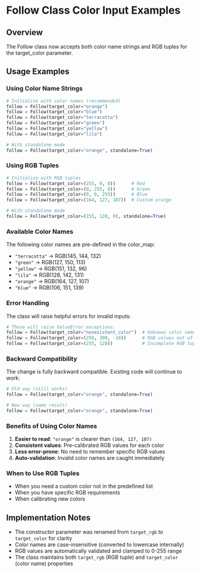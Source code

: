 # Follow Class Color Input Examples

## Overview
The Follow class now accepts both color name strings and RGB tuples for the target_color parameter.

## Usage Examples

### Using Color Name Strings
```python
# Initialize with color names (recommended)
follow = Follow(target_color="orange")
follow = Follow(target_color="blue") 
follow = Follow(target_color="terracotta")
follow = Follow(target_color="green")
follow = Follow(target_color="yellow")
follow = Follow(target_color="lila")

# With standalone mode
follow = Follow(target_color="orange", standalone=True)
```

### Using RGB Tuples
```python
# Initialize with RGB tuples
follow = Follow(target_color=(255, 0, 0))      # Red
follow = Follow(target_color=(0, 255, 0))      # Green
follow = Follow(target_color=(0, 0, 255))      # Blue
follow = Follow(target_color=(164, 127, 107))  # Custom orange

# With standalone mode
follow = Follow(target_color=(255, 128, 0), standalone=True)
```

### Available Color Names
The following color names are pre-defined in the color_map:
- `"terracotta"` -> RGB(145, 144, 132)
- `"green"` -> RGB(127, 150, 113)
- `"yellow"` -> RGB(151, 132, 96)
- `"lila"` -> RGB(128, 142, 131)
- `"orange"` -> RGB(164, 127, 107)
- `"blue"` -> RGB(106, 151, 139)

### Error Handling
The class will raise helpful errors for invalid inputs:
```python
# These will raise ValueError exceptions:
follow = Follow(target_color="nonexistent_color")  # Unknown color name
follow = Follow(target_color=(256, 300, -10))      # RGB values out of range
follow = Follow(target_color=(255, 128))           # Incomplete RGB tuple
```

### Backward Compatibility
The change is fully backward compatible. Existing code will continue to work:
```python
# Old way (still works)
follow = Follow(target_color="orange", standalone=True)

# New way (same result)
follow = Follow(target_color="orange", standalone=True)
```

### Benefits of Using Color Names
1. **Easier to read**: `"orange"` is clearer than `(164, 127, 107)`
2. **Consistent values**: Pre-calibrated RGB values for each color
3. **Less error-prone**: No need to remember specific RGB values
4. **Auto-validation**: Invalid color names are caught immediately

### When to Use RGB Tuples
- When you need a custom color not in the predefined list
- When you have specific RGB requirements
- When calibrating new colors

## Implementation Notes
- The constructor parameter was renamed from `target_rgb` to `target_color` for clarity
- Color names are case-insensitive (converted to lowercase internally)
- RGB values are automatically validated and clamped to 0-255 range
- The class maintains both `target_rgb` (RGB tuple) and `target_color` (color name) properties
